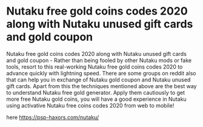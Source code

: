 # Nutaku free gold coins codes 2020 along with Nutaku unused gift cards and gold coupon

Nutaku free gold coins codes 2020 along with Nutaku unused gift cards and gold coupon - Rather than being fooled by other Nutaku mods or fake tools, resort to this real-working Nutaku free gold coins codes 2020 to advance quickly with lightning speed. There are some groups on reddit also that can help you in exchange of Nutaku gold coupon and Nutaku unused gift cards. Apart from this the techniques mentioned above are the best way to understand Nutaku free gold generator. Apply them cautiously to get more free Nutaku gold coins, you will have a good experience in Nutaku using activative Nutaku free coins codes 2020 from web to mobile!

here https://psp-haxors.com/nutaku/


